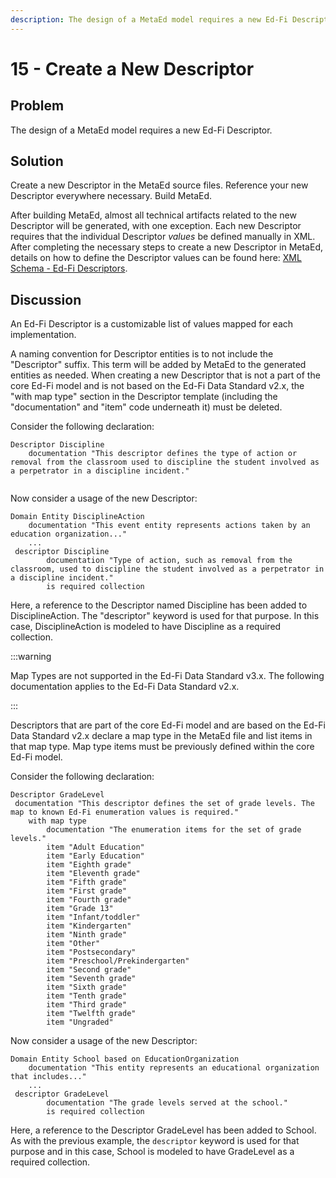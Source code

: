 ```yaml
---
description: The design of a MetaEd model requires a new Ed-Fi Descriptor.
---
```


# 15 - Create a New Descriptor

## Problem

The design of a MetaEd model requires a new Ed-Fi Descriptor.

## Solution

Create a new Descriptor in the MetaEd source files. Reference your new
Descriptor everywhere necessary. Build MetaEd.

After building MetaEd, almost all technical artifacts related to the new
Descriptor will be generated, with one exception. Each new Descriptor requires
that the individual Descriptor _values_ be defined manually in XML. After
completing the necessary steps to create a new Descriptor in MetaEd, details on
how to define the Descriptor values can be found here: [XML Schema - Ed-Fi
Descriptors](https://edfi.atlassian.net/wiki/spaces/EFXSDGUIDE/pages/19070990/XML+Schema+-+Ed-Fi+Descriptors).

## Discussion

An Ed-Fi Descriptor is a customizable list of values mapped for each
implementation.

A naming convention for Descriptor entities is to not include the "Descriptor"
suffix. This term will be added by MetaEd to the generated entities as needed.
When creating a new Descriptor that is not a part of the core Ed-Fi model and is
not based on the Ed-Fi Data Standard v2.x, the "with map type" section in the
Descriptor template (including the "documentation" and "item" code underneath
it) must be deleted.

Consider the following declaration:

```metaed
Descriptor Discipline
    documentation "This descriptor defines the type of action or removal from the classroom used to discipline the student involved as a perpetrator in a discipline incident."
 
```

Now consider a usage of the new Descriptor:

```metaed
Domain Entity DisciplineAction
    documentation "This event entity represents actions taken by an education organization..."
    ...
 descriptor Discipline
        documentation "Type of action, such as removal from the classroom, used to discipline the student involved as a perpetrator in a discipline incident."
        is required collection
```

Here, a reference to the Descriptor named Discipline has been added to
DisciplineAction. The "descriptor" keyword is used for that purpose. In this
case, DisciplineAction is modeled to have Discipline as a required collection.

:::warning

Map Types are not supported in the Ed-Fi Data Standard v3.x. The
following documentation applies to the Ed-Fi Data Standard v2.x.

:::

Descriptors that are part of the core Ed-Fi model and are based on the Ed-Fi
Data Standard v2.x declare a map type in the MetaEd file and list items in that
map type. Map type items must be previously defined within the core Ed-Fi model.

Consider the following declaration:

```metaed
Descriptor GradeLevel
 documentation "This descriptor defines the set of grade levels. The map to known Ed-Fi enumeration values is required."
    with map type
        documentation "The enumeration items for the set of grade levels."
        item "Adult Education"
        item "Early Education"
        item "Eighth grade"
        item "Eleventh grade"
        item "Fifth grade"
        item "First grade"
        item "Fourth grade"
        item "Grade 13"
        item "Infant/toddler"
        item "Kindergarten"
        item "Ninth grade"
        item "Other"
        item "Postsecondary"
        item "Preschool/Prekindergarten"
        item "Second grade"
        item "Seventh grade"
        item "Sixth grade"
        item "Tenth grade"
        item "Third grade"
        item "Twelfth grade"
        item "Ungraded"
```

Now consider a usage of the new Descriptor:

```metaed
Domain Entity School based on EducationOrganization
    documentation "This entity represents an educational organization that includes..."
    ...
 descriptor GradeLevel
        documentation "The grade levels served at the school."
        is required collection
```

Here, a reference to the Descriptor GradeLevel has been added to School. As with
the previous example, the `descriptor` keyword is used for that purpose and in
this case, School is modeled to have GradeLevel as a required collection.
